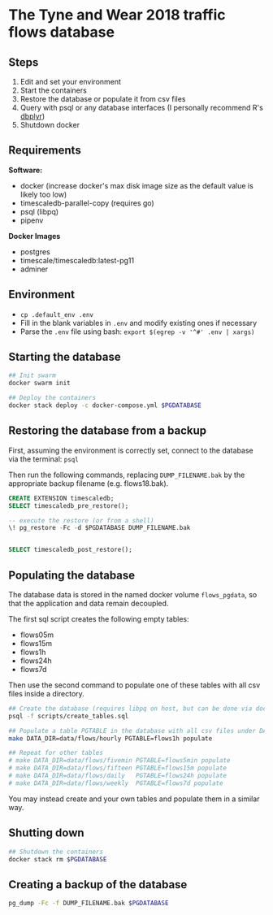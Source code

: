 # The Tyne and Wear 2018 traffic flows database

## Steps

1. Edit and set your environment
2. Start the containers
3. Restore the database or populate it from csv files
4. Query with psql or any database interfaces
(I personally recommend R's [dbplyr](https://dbplyr.tidyverse.org/))
5. Shutdown docker

## Requirements

**Software:**
- docker (increase docker's max disk image size as the default value is likely too low)
- timescaledb-parallel-copy (requires go)
- psql (libpq)
- pipenv

**Docker Images**
- postgres
- timescale/timescaledb:latest-pg11
- adminer

## Environment

- `cp .default_env .env`
- Fill in the blank variables in `.env` and modify existing ones if necessary
- Parse the `.env` file using bash: `export $(egrep -v '^#' .env | xargs)`

## Starting the database

```bash
## Init swarm
docker swarm init

## Deploy the containers
docker stack deploy -c docker-compose.yml $PGDATABASE
```

## Restoring the database from a backup

First, assuming the environment is correctly set,
connect to the database via the terminal: `psql`

Then run the following commands, replacing `DUMP_FILENAME.bak` by the
appropriate backup filename (e.g. flows18.bak).

```sql
CREATE EXTENSION timescaledb;
SELECT timescaledb_pre_restore();

-- execute the restore (or from a shell)
\! pg_restore -Fc -d $PGDATABASE DUMP_FILENAME.bak


SELECT timescaledb_post_restore();
```

## Populating the database

The database data is stored in the named docker volume `flows_pgdata`,
so that the application and data remain decoupled.

The first sql script creates the following empty tables:

- flows05m
- flows15m
- flows1h
- flows24h
- flows7d

Then use the second command to populate one of these tables with all
csv files inside a directory.

```bash
## Create the database (requires libpq on host, but can be done via docker too)
psql -f scripts/create_tables.sql

## Populate a table PGTABLE in the database with all csv files under DATA_DIR
make DATA_DIR=data/flows/hourly PGTABLE=flows1h populate

## Repeat for other tables
# make DATA_DIR=data/flows/fivemin PGTABLE=flows5min populate
# make DATA_DIR=data/flows/fifteen PGTABLE=flows15m populate
# make DATA_DIR=data/flows/daily   PGTABLE=flows24h populate
# make DATA_DIR=data/flows/weekly  PGTABLE=flows7d populate
```

You may instead create and your own tables and populate them in a similar way.

## Shutting down

```bash
## Shutdown the containers
docker stack rm $PGDATABASE
```

## Creating a backup of the database

```bash
pg_dump -Fc -f DUMP_FILENAME.bak $PGDATABASE
```
